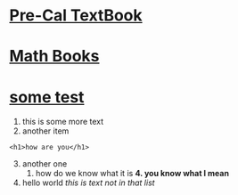 # [Pre-Cal TextBook](https://drive.google.com/file/d/1ygtnpcQX_HhXZX7SsctTQaASouT5lilk/view?usp=sharing)
# [Math Books](https://drive.google.com/drive/folders/1iLD_Ap3FkKNrEbQx2nT4l_QlwVCaaibV?usp=sharing)
# [some test](testing.md)

1. this is some more text
2. another item
```
<h1>how are you</h1>

```
3. another one
	1. how do we know what it is
**4. you know what I mean**
5. hello world
*this is text not in that list*
